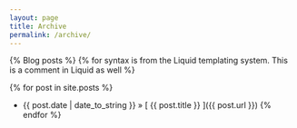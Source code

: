 ```yaml
---
layout: page
title: Archive
permalink: /archive/
---
```


{% Blog posts %}
{% for syntax is from the Liquid templating system. This is a comment in Liquid as well %}

{% for post in site.posts %}
  * {{ post.date | date_to_string }} &raquo; [ {{ post.title }} ]({{ post.url }})
{% endfor %}
